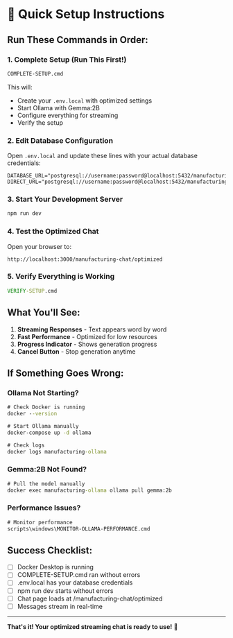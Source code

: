# 🚀 Quick Setup Instructions

## Run These Commands in Order:

### 1. Complete Setup (Run This First!)
```cmd
COMPLETE-SETUP.cmd
```

This will:
- Create your `.env.local` with optimized settings
- Start Ollama with Gemma:2B
- Configure everything for streaming
- Verify the setup

### 2. Edit Database Configuration
Open `.env.local` and update these lines with your actual database credentials:
```
DATABASE_URL="postgresql://username:password@localhost:5432/manufacturing"
DIRECT_URL="postgresql://username:password@localhost:5432/manufacturing"
```

### 3. Start Your Development Server
```bash
npm run dev
```

### 4. Test the Optimized Chat
Open your browser to:
```
http://localhost:3000/manufacturing-chat/optimized
```

### 5. Verify Everything is Working
```cmd
VERIFY-SETUP.cmd
```

## What You'll See:

1. **Streaming Responses** - Text appears word by word
2. **Fast Performance** - Optimized for low resources
3. **Progress Indicator** - Shows generation progress
4. **Cancel Button** - Stop generation anytime

## If Something Goes Wrong:

### Ollama Not Starting?
```cmd
# Check Docker is running
docker --version

# Start Ollama manually
docker-compose up -d ollama

# Check logs
docker logs manufacturing-ollama
```

### Gemma:2B Not Found?
```cmd
# Pull the model manually
docker exec manufacturing-ollama ollama pull gemma:2b
```

### Performance Issues?
```cmd
# Monitor performance
scripts\windows\MONITOR-OLLAMA-PERFORMANCE.cmd
```

## Success Checklist:
- [ ] Docker Desktop is running
- [ ] COMPLETE-SETUP.cmd ran without errors
- [ ] .env.local has your database credentials
- [ ] npm run dev starts without errors
- [ ] Chat page loads at /manufacturing-chat/optimized
- [ ] Messages stream in real-time

---

**That's it! Your optimized streaming chat is ready to use!** 🎉